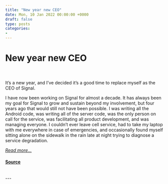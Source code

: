 ```yaml
---
title: "New year new CEO"
date: Mon, 10 Jan 2022 00:00:00 +0000
draft: false
type: posts
categories: 
- 
---
```

# New year new CEO

<br/>

<br/>
It’s a new year, and I’ve decided it’s a good time to replace myself as the CEO of Signal.

I have now been working on Signal for almost a decade. It has always been my goal for Signal to grow and sustain beyond my involvement, but four years ago that would still not have been possible. I was writing all the Android code, was writing all of the server code, was the only person on call for the service, was facilitating all product development, and was managing everyone. I couldn’t ever leave cell service, had to take my laptop with me everywhere in case of emergencies, and occasionally found myself sitting alone on the sidewalk in the rain late at night trying to diagnose a service degradation.

[_Read more..._](https://signal.org/blog/new-year-new-ceo/)

#### [Source](https://signal.org/blog/new-year-new-ceo/)

<br/>
---
